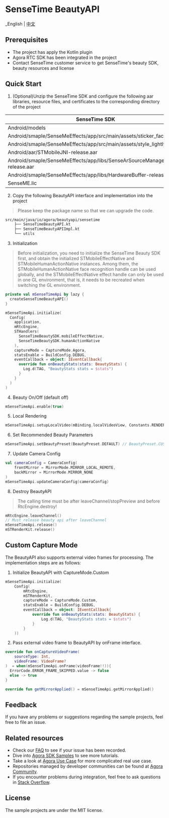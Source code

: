 # SenseTime BeautyAPI

_English | [中文](README.zh.md)

## Prerequisites
- The project has apply the Kotlin plugin
- Agora RTC SDK has been integrated in the project
- Contact SenseTime customer service to get SenseTime's beauty SDK, beauty resources and license

## Quick Start
1. (Optional)Unzip the SenseTime SDK and configure the following aar libraries, resource files, and certificates to the corresponding directory of the project

| SenseTime SDK                                                           | Location                        |
|-------------------------------------------------------------------------|---------------------------------|
| Android/models                                                          | assets/beauty_sensetime         |
| Android/smaple/SenseMeEffects/app/src/main/assets/sticker_face_shape    | assets/beauty_sensetime         |
| Android/smaple/SenseMeEffects/app/src/main/assets/style_lightly         | assets/beauty_sensetime         |
| Android/aar/STMobileJNI-release.aar                                     | libs                            |
| Android/smaple/SenseMeEffects/app/libs/SenseArSourceManager-release.aar | libs                            |
| Android/smaple/SenseMeEffects/app/libs/HardwareBuffer-release.aar       | libs                            |
| SenseME.lic                                                             | assets/beauty_sensetime/license |

2. Copy the following BeautyAPI interface and implementation into the project
> Please keep the package name so that we can upgrade the code.
```xml
src/main/java/io/agora/beautyapi/sensetime
    ├── SenseTimeBeautyAPI.kt
    ├── SenseTimeBeautyAPIImpl.kt
    └── utils
```

3. Initialization

> Before initialization, you need to initialize the SenseTime Beauty SDK first, and obtain the initialized STMobileEffectNative and STMobileHumanActionNative instances.
> Among them, the STMobileHumanActionNative face recognition handle can be used globally, and the STMobileEffectNative effect handle can only be used in one GL environment, that is, it needs to be recreated when switching the GL environment.

```kotlin
private val mSenseTimeApi by lazy {
  createSenseTimeBeautyAPI()
}

mSenseTimeApi.initialize(
  Config(
    application,
    mRtcEngine,
    STHandlers(
      SenseTimeBeautySDK.mobileEffectNative,
      SenseTimeBeautySDK.humanActionNative
    ),
    captureMode = CaptureMode.Agora,
    statsEnable = BuildConfig.DEBUG,
    eventCallback = object: IEventCallback{
      override fun onBeautyStats(stats: BeautyStats) {
        Log.d(TAG, "BeautyStats stats = $stats")
      }
    }
  )
)
```

4. Beauty On/Off (default off)
```kotlin
mSenseTimeApi.enable(true)
```

5. Local Rendering
```kotlin
mSenseTimeApi.setupLocalVideo(mBinding.localVideoView, Constants.RENDER_MODE_FIT)
```

6. Set Recommended Beauty Parameters
```kotlin
mSenseTimeApi.setBeautyPreset(BeautyPreset.DEFAULT) // BeautyPreset.CUSTOM：Close Recommended Beauty
```

7. Update Camera Config
```kotlin
val cameraConfig = CameraConfig(
    frontMirror = MirrorMode.MIRROR_LOCAL_REMOTE,
    backMirror = MirrorMode.MIRROR_NONE
)
mSenseTimeApi.updateCameraConfig(cameraConfig)
```

8. Destroy BeautyAPI

> The calling time must be after leaveChannel/stopPreview and before RtcEngine.destroy!

```kotlin
mRtcEngine.leaveChannel()
// Must release beauty api after leaveChannel
mSenseTimeApi.release()
mSTRenderKit.release()
```

## Custom Capture Mode
The BeautyAPI also supports external video frames for processing. The implementation steps are as follows:

1. Initialize BeautyAPI with CaptureMode.Custom
```kotlin
mSenseTimeApi.initialize(
    Config(
        mRtcEngine,
        mSTRenderKit,
        captureMode = CaptureMode.Custom,
        statsEnable = BuildConfig.DEBUG,
        eventCallback = object: IEventCallback{
            override fun onBeautyStats(stats: BeautyStats) {
                Log.d(TAG, "BeautyStats stats = $stats")
            }
        }
    ))
```
2. Pass external video frame to BeautyAPI by onFrame interface.
```kotlin
override fun onCaptureVideoFrame(
    sourceType: Int,
    videoFrame: VideoFrame?
)  = when(mSenseTimeApi.onFrame(videoFrame!!)){
  ErrorCode.ERROR_FRAME_SKIPPED.value -> false
  else -> true
}

override fun getMirrorApplied() = mSenseTimeApi.getMirrorApplied()
```

## Feedback

If you have any problems or suggestions regarding the sample projects, feel free to file an issue.

## Related resources

- Check our [FAQ](https://docs.agora.io/en/faq) to see if your issue has been recorded.
- Dive into [Agora SDK Samples](https://github.com/AgoraIO) to see more tutorials.
- Take a look at [Agora Use Case](https://github.com/AgoraIO-usecase) for more complicated real use
  case.
- Repositories managed by developer communities can be found
  at [Agora Community](https://github.com/AgoraIO-Community).
- If you encounter problems during integration, feel free to ask questions
  in [Stack Overflow](https://stackoverflow.com/questions/tagged/agora.io).

## License

The sample projects are under the MIT license.